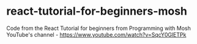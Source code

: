 # react-tutorial-for-beginners-mosh
Code from the React Tutorial for beginners from Programming with Mosh YouTube's channel - https://www.youtube.com/watch?v=SqcY0GlETPk
